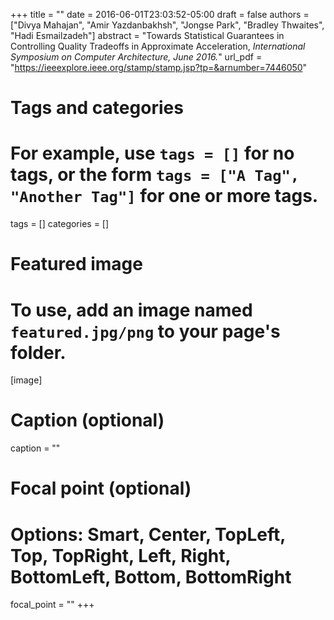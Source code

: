 +++
title = ""
date = 2016-06-01T23:03:52-05:00
draft = false
authors = ["Divya Mahajan", "Amir Yazdanbakhsh", "Jongse Park", "Bradley Thwaites", "Hadi Esmailzadeh"]
abstract = "Towards Statistical Guarantees in Controlling Quality Tradeoffs in Approximate Acceleration, *International Symposium on Computer Architecture, June 2016.*"
url_pdf = "https://ieeexplore.ieee.org/stamp/stamp.jsp?tp=&arnumber=7446050"

# Tags and categories
# For example, use `tags = []` for no tags, or the form `tags = ["A Tag", "Another Tag"]` for one or more tags.
tags = []
categories = []

# Featured image
# To use, add an image named `featured.jpg/png` to your page's folder. 
[image]
  # Caption (optional)
 caption = ""

  # Focal point (optional)
  # Options: Smart, Center, TopLeft, Top, TopRight, Left, Right, BottomLeft, Bottom, BottomRight
  focal_point = ""
+++
